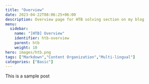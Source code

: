 ```yaml
---
title: "Overview"
date: 2023-04-22T08:06:25+06:00
description: Overview page for HTB solving section on my blog
menu:
  sidebar:
    name: "[HTB] Overview"
    identifier: htb-overview
    parent: htb
    weight: 10
hero: images/htb.png
tags: ["Markdown","Content Organization","Multi-lingual"]
categories: ["Basic"]
---
```


This is a sample post
